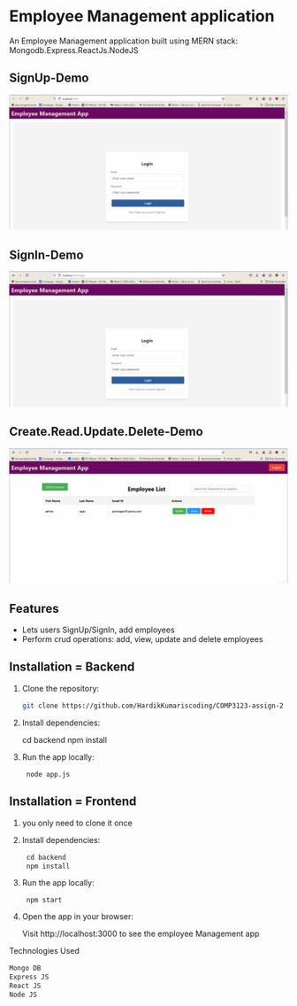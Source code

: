 # Employee Management application

An Employee Management application built using MERN stack: Mongodb.Express.ReactJs.NodeJS

##  SignUp-Demo

![SignUp demo](./assets/employee-SignUp-demo.gif)

##  SignIn-Demo

![SignIn demo](./assets/employee-SignIn-demo.gif)


##  Create.Read.Update.Delete-Demo

![CRUD demo](./assets/employee-CRUD-demo.gif)



## Features
- Lets users SignUp/SignIn, add employees
- Perform crud operations: add, view, update and delete employees


## Installation =  Backend

1. Clone the repository:
   ```bash
   git clone https://github.com/HardikKumariscoding/COMP3123-assign-2

2.   Install dependencies:

        cd backend
        npm install

3. Run the app locally:        

        node app.js

## Installation = Frontend

1. you only need to clone it once

2. Install dependencies:

        cd backend
        npm install

3. Run the app locally:

        npm start
        



4. Open the app in your browser:

    Visit http://localhost:3000 to see the employee Management app 


Technologies Used

    Mongo DB
    Express JS
    React JS
    Node JS